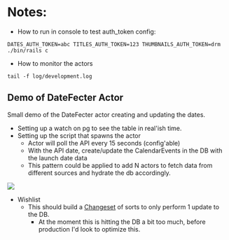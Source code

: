 # Notes:

- How to run in console to test auth_token config:

```
DATES_AUTH_TOKEN=abc TITLES_AUTH_TOKEN=123 THUMBNAILS_AUTH_TOKEN=drm ./bin/rails c
```

- How to monitor the actors

```
tail -f log/development.log
```

## Demo of DateFecter Actor
Small demo of the DateFecter actor creating and updating the dates.

- Setting up a watch on pg to see the table in real'ish time.
- Setting up the script that spawns the actor
  - Actor will poll the API every 15 seconds (config'able)
  - With the API date, create/update the CalendarEvents in the DB with the launch date data
  - This pattern could be applied to add N actors to fetch data from different sources and hydrate the db accordingly.

![](adding_date_syncing.gif)

- Wishlist
  - This should build a [Changeset](https://hexdocs.pm/ecto/Ecto.Changeset.html) of sorts to only perform 1 update to the DB.
    - At the moment this is hitting the DB a bit too much, before production I'd look to optimize this.
